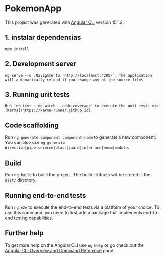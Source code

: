 # PokemonApp

This project was generated with [Angular CLI](https://github.com/angular/angular-cli) version 15.1.2.
## 1. instalar dependencias
````
npm install

````

## 2. Development server
````
ng serve --o .Navigate to `http://localhost:4200/`. The application will automatically reload if you change any of the source files.

````
## 3. Running unit tests
````
Run `ng test --no-watch --code-coverage` to execute the unit tests via [Karma](https://karma-runner.github.io).
````

## Code scaffolding

Run `ng generate component component-name` to generate a new component. You can also use `ng generate directive|pipe|service|class|guard|interface|enum|module`.

## Build

Run `ng build` to build the project. The build artifacts will be stored in the `dist/` directory.



## Running end-to-end tests

Run `ng e2e` to execute the end-to-end tests via a platform of your choice. To use this command, you need to first add a package that implements end-to-end testing capabilities.

## Further help

To get more help on the Angular CLI use `ng help` or go check out the [Angular CLI Overview and Command Reference](https://angular.io/cli) page.
